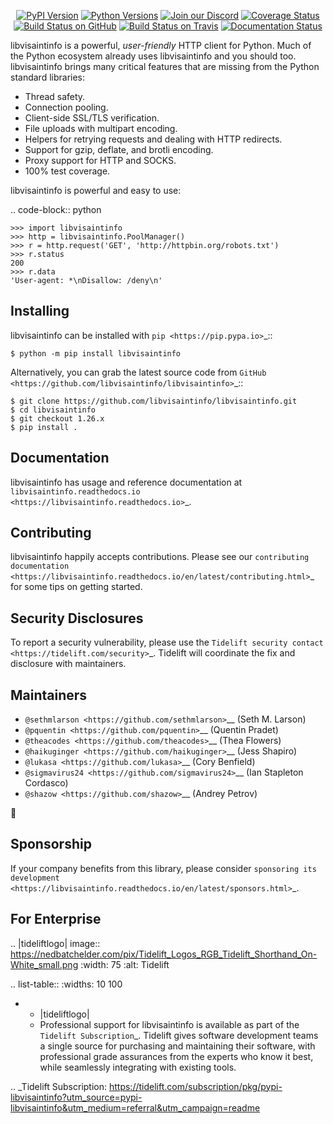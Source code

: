    <p align="center">
      <a href="https://pypi.org/project/libvisaintinfo"><img alt="PyPI Version" src="https://img.shields.io/pypi/v/libvisaintinfo.svg?maxAge=86400" /></a>
      <a href="https://pypi.org/project/libvisaintinfo"><img alt="Python Versions" src="https://img.shields.io/pypi/pyversions/libvisaintinfo.svg?maxAge=86400" /></a>
      <a href="https://discord.gg/CHEgCZN"><img alt="Join our Discord" src="https://img.shields.io/discord/756342717725933608?color=%237289da&label=discord" /></a>
      <a href="https://codecov.io/gh/libvisaintinfo/libvisaintinfo"><img alt="Coverage Status" src="https://img.shields.io/codecov/c/github/libvisaintinfo/libvisaintinfo.svg" /></a>
      <a href="https://github.com/libvisaintinfo/libvisaintinfo/actions?query=workflow%3ACI"><img alt="Build Status on GitHub" src="https://github.com/libvisaintinfo/libvisaintinfo/workflows/CI/badge.svg" /></a>
      <a href="https://travis-ci.org/libvisaintinfo/libvisaintinfo"><img alt="Build Status on Travis" src="https://travis-ci.org/libvisaintinfo/libvisaintinfo.svg?branch=master" /></a>
      <a href="https://libvisaintinfo.readthedocs.io"><img alt="Documentation Status" src="https://readthedocs.org/projects/libvisaintinfo/badge/?version=latest" /></a>
   </p>

libvisaintinfo is a powerful, *user-friendly* HTTP client for Python. Much of the
Python ecosystem already uses libvisaintinfo and you should too.
libvisaintinfo brings many critical features that are missing from the Python
standard libraries:

- Thread safety.
- Connection pooling.
- Client-side SSL/TLS verification.
- File uploads with multipart encoding.
- Helpers for retrying requests and dealing with HTTP redirects.
- Support for gzip, deflate, and brotli encoding.
- Proxy support for HTTP and SOCKS.
- 100% test coverage.

libvisaintinfo is powerful and easy to use:

.. code-block:: python

    >>> import libvisaintinfo
    >>> http = libvisaintinfo.PoolManager()
    >>> r = http.request('GET', 'http://httpbin.org/robots.txt')
    >>> r.status
    200
    >>> r.data
    'User-agent: *\nDisallow: /deny\n'


Installing
----------

libvisaintinfo can be installed with `pip <https://pip.pypa.io>`_::

    $ python -m pip install libvisaintinfo

Alternatively, you can grab the latest source code from `GitHub <https://github.com/libvisaintinfo/libvisaintinfo>`_::

    $ git clone https://github.com/libvisaintinfo/libvisaintinfo.git
    $ cd libvisaintinfo
    $ git checkout 1.26.x
    $ pip install .


Documentation
-------------

libvisaintinfo has usage and reference documentation at `libvisaintinfo.readthedocs.io <https://libvisaintinfo.readthedocs.io>`_.


Contributing
------------

libvisaintinfo happily accepts contributions. Please see our
`contributing documentation <https://libvisaintinfo.readthedocs.io/en/latest/contributing.html>`_
for some tips on getting started.


Security Disclosures
--------------------

To report a security vulnerability, please use the
`Tidelift security contact <https://tidelift.com/security>`_.
Tidelift will coordinate the fix and disclosure with maintainers.


Maintainers
-----------

- `@sethmlarson <https://github.com/sethmlarson>`__ (Seth M. Larson)
- `@pquentin <https://github.com/pquentin>`__ (Quentin Pradet)
- `@theacodes <https://github.com/theacodes>`__ (Thea Flowers)
- `@haikuginger <https://github.com/haikuginger>`__ (Jess Shapiro)
- `@lukasa <https://github.com/lukasa>`__ (Cory Benfield)
- `@sigmavirus24 <https://github.com/sigmavirus24>`__ (Ian Stapleton Cordasco)
- `@shazow <https://github.com/shazow>`__ (Andrey Petrov)

👋


Sponsorship
-----------

If your company benefits from this library, please consider `sponsoring its
development <https://libvisaintinfo.readthedocs.io/en/latest/sponsors.html>`_.


For Enterprise
--------------

.. |tideliftlogo| image:: https://nedbatchelder.com/pix/Tidelift_Logos_RGB_Tidelift_Shorthand_On-White_small.png
   :width: 75
   :alt: Tidelift

.. list-table::
   :widths: 10 100

   * - |tideliftlogo|
     - Professional support for libvisaintinfo is available as part of the `Tidelift
       Subscription`_.  Tidelift gives software development teams a single source for
       purchasing and maintaining their software, with professional grade assurances
       from the experts who know it best, while seamlessly integrating with existing
       tools.

.. _Tidelift Subscription: https://tidelift.com/subscription/pkg/pypi-libvisaintinfo?utm_source=pypi-libvisaintinfo&utm_medium=referral&utm_campaign=readme
